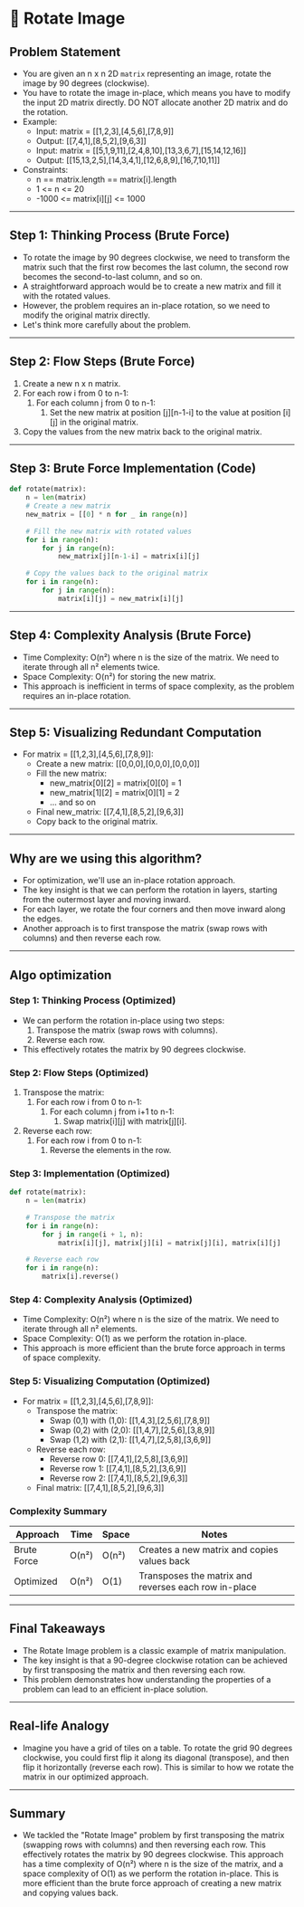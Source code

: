 # 📝 Rotate Image

## **Problem Statement**

* You are given an n x n 2D `matrix` representing an image, rotate the image by 90 degrees (clockwise).
* You have to rotate the image in-place, which means you have to modify the input 2D matrix directly. DO NOT allocate another 2D matrix and do the rotation.
* Example:
  * Input: matrix = [[1,2,3],[4,5,6],[7,8,9]]
  * Output: [[7,4,1],[8,5,2],[9,6,3]]
  * Input: matrix = [[5,1,9,11],[2,4,8,10],[13,3,6,7],[15,14,12,16]]
  * Output: [[15,13,2,5],[14,3,4,1],[12,6,8,9],[16,7,10,11]]
* Constraints:
  * n == matrix.length == matrix[i].length
  * 1 <= n <= 20
  * -1000 <= matrix[i][j] <= 1000

---

## **Step 1: Thinking Process (Brute Force)**

* To rotate the image by 90 degrees clockwise, we need to transform the matrix such that the first row becomes the last column, the second row becomes the second-to-last column, and so on.
* A straightforward approach would be to create a new matrix and fill it with the rotated values.
* However, the problem requires an in-place rotation, so we need to modify the original matrix directly.
* Let's think more carefully about the problem.

---

## **Step 2: Flow Steps (Brute Force)**

1. Create a new n x n matrix.
2. For each row i from 0 to n-1:
   1. For each column j from 0 to n-1:
      1. Set the new matrix at position [j][n-1-i] to the value at position [i][j] in the original matrix.
3. Copy the values from the new matrix back to the original matrix.

---

## **Step 3: Brute Force Implementation (Code)**

```python
def rotate(matrix):
    n = len(matrix)
    # Create a new matrix
    new_matrix = [[0] * n for _ in range(n)]
    
    # Fill the new matrix with rotated values
    for i in range(n):
        for j in range(n):
            new_matrix[j][n-1-i] = matrix[i][j]
    
    # Copy the values back to the original matrix
    for i in range(n):
        for j in range(n):
            matrix[i][j] = new_matrix[i][j]
```

---

## **Step 4: Complexity Analysis (Brute Force)**

* Time Complexity: O(n²) where n is the size of the matrix. We need to iterate through all n² elements twice.
* Space Complexity: O(n²) for storing the new matrix.
* This approach is inefficient in terms of space complexity, as the problem requires an in-place rotation.

---

## **Step 5: Visualizing Redundant Computation**

* For matrix = [[1,2,3],[4,5,6],[7,8,9]]:
  * Create a new matrix: [[0,0,0],[0,0,0],[0,0,0]]
  * Fill the new matrix:
    * new_matrix[0][2] = matrix[0][0] = 1
    * new_matrix[1][2] = matrix[0][1] = 2
    * ... and so on
  * Final new_matrix: [[7,4,1],[8,5,2],[9,6,3]]
  * Copy back to the original matrix.

---

## **Why are we using this algorithm?**

* For optimization, we'll use an in-place rotation approach.
* The key insight is that we can perform the rotation in layers, starting from the outermost layer and moving inward.
* For each layer, we rotate the four corners and then move inward along the edges.
* Another approach is to first transpose the matrix (swap rows with columns) and then reverse each row.

---

## **Algo optimization**

### **Step 1: Thinking Process (Optimized)**

* We can perform the rotation in-place using two steps:
  1. Transpose the matrix (swap rows with columns).
  2. Reverse each row.
* This effectively rotates the matrix by 90 degrees clockwise.

### **Step 2: Flow Steps (Optimized)**

1. Transpose the matrix:
   1. For each row i from 0 to n-1:
      1. For each column j from i+1 to n-1:
         1. Swap matrix[i][j] with matrix[j][i].
2. Reverse each row:
   1. For each row i from 0 to n-1:
      1. Reverse the elements in the row.

### **Step 3: Implementation (Optimized)**

```python
def rotate(matrix):
    n = len(matrix)
    
    # Transpose the matrix
    for i in range(n):
        for j in range(i + 1, n):
            matrix[i][j], matrix[j][i] = matrix[j][i], matrix[i][j]
    
    # Reverse each row
    for i in range(n):
        matrix[i].reverse()
```

### **Step 4: Complexity Analysis (Optimized)**

* Time Complexity: O(n²) where n is the size of the matrix. We need to iterate through all n² elements.
* Space Complexity: O(1) as we perform the rotation in-place.
* This approach is more efficient than the brute force approach in terms of space complexity.

### **Step 5: Visualizing Computation (Optimized)**

* For matrix = [[1,2,3],[4,5,6],[7,8,9]]:
  * Transpose the matrix:
    * Swap (0,1) with (1,0): [[1,4,3],[2,5,6],[7,8,9]]
    * Swap (0,2) with (2,0): [[1,4,7],[2,5,6],[3,8,9]]
    * Swap (1,2) with (2,1): [[1,4,7],[2,5,8],[3,6,9]]
  * Reverse each row:
    * Reverse row 0: [[7,4,1],[2,5,8],[3,6,9]]
    * Reverse row 1: [[7,4,1],[8,5,2],[3,6,9]]
    * Reverse row 2: [[7,4,1],[8,5,2],[9,6,3]]
  * Final matrix: [[7,4,1],[8,5,2],[9,6,3]]

### **Complexity Summary**

| Approach | Time | Space | Notes |
|---|---|---|---|
| Brute Force | O(n²) | O(n²) | Creates a new matrix and copies values back |
| Optimized | O(n²) | O(1) | Transposes the matrix and reverses each row in-place |

---

## **Final Takeaways**

* The Rotate Image problem is a classic example of matrix manipulation.
* The key insight is that a 90-degree clockwise rotation can be achieved by first transposing the matrix and then reversing each row.
* This problem demonstrates how understanding the properties of a problem can lead to an efficient in-place solution.

---

## **Real-life Analogy**

* Imagine you have a grid of tiles on a table. To rotate the grid 90 degrees clockwise, you could first flip it along its diagonal (transpose), and then flip it horizontally (reverse each row). This is similar to how we rotate the matrix in our optimized approach.

---

## **Summary**

* We tackled the "Rotate Image" problem by first transposing the matrix (swapping rows with columns) and then reversing each row. This effectively rotates the matrix by 90 degrees clockwise. This approach has a time complexity of O(n²) where n is the size of the matrix, and a space complexity of O(1) as we perform the rotation in-place. This is more efficient than the brute force approach of creating a new matrix and copying values back. 